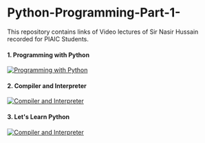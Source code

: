# Python-Programming-Part-1-
This repository contains links of Video lectures of Sir Nasir Hussain recorded for PIAIC Students.

#### 1. Programming with Python
[![Programming with Python](https://img.youtube.com/vi/ORIrSFWyYvM/sddefault.jpg)](https://youtu.be/ORIrSFWyYvM?si=Te3R0XINW_ul87Cx)

#### 2. Compiler and Interpreter
[![Compiler and Interpreter](https://img.youtube.com/vi/0UR6E_0nL3g/sddefault.jpg)](https://youtu.be/0UR6E_0nL3g?si=FKsnJFFLYqEkc2wF)

#### 3. Let's Learn Python
[![Compiler and Interpreter](https://img.youtube.com/vi/GxASM25h2PM/sddefault.jpg)](https://youtu.be/GxASM25h2PM?si=eluFVCV_rF4SsCFz)
